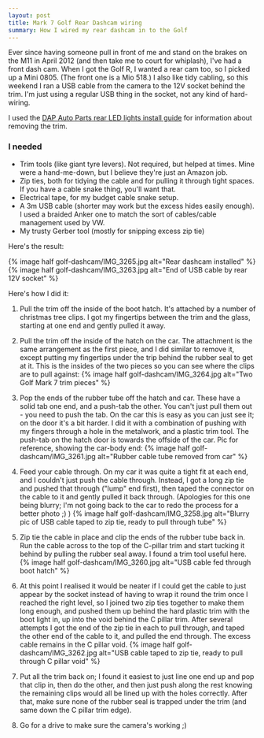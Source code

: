 ```yaml
---
layout: post
title: Mark 7 Golf Rear Dashcam wiring
summary: How I wired my rear dashcam in to the Golf
---
```

Ever since having someone pull in front of me and stand on the brakes on the M11 in April 2012 (and then take me to court for whiplash), I've had a front dash cam. When I got the Golf R, I wanted a rear cam too, so I picked up a Mini 0805. (The front one is a Mio 518.) I also like tidy cabling, so this weekend I ran a USB cable from the camera to the 12V socket behind the trim. I'm just using a regular USB thing in the socket, not any kind of hard-wiring.

I used the [DAP Auto Parts rear LED lights install guide](https://www.youtube....h?v=mnTI9je9fh0) for information about removing the trim.

### I needed

* Trim tools (like giant tyre levers). Not required, but helped at times. Mine were a hand-me-down, but I believe they're just an Amazon job.
* Zip ties, both for tidying the cable and for pulling it through tight spaces. If you have a cable snake thing, you'll want that.
* Electrical tape, for my budget cable snake setup.
* A 3m USB cable (shorter may work but the excess hides easily enough). I used a braided Anker one to match the sort of cables/cable management used by VW.
* My trusty Gerber tool (mostly for snipping excess zip tie)

Here's the result:

{% image half golf-dashcam/IMG_3265.jpg alt="Rear dashcam installed" %} {% image half golf-dashcam/IMG_3263.jpg alt="End of USB cable by rear 12V socket" %}

Here's how I did it:

1. Pull the trim off the inside of the boot hatch. It's attached by a number of christmas tree clips. I got my fingertips between the trim and the glass, starting at one end and gently pulled it away.

2. Pull the trim off the inside of the hatch on the car. The attachment is the same arrangement as the first piece, and I did similar to remove it, except putting my fingertips under the trip behind the rubber seal to get at it.
This is the insides of the two pieces so you can see where the clips are to pull against:
{% image half golf-dashcam/IMG_3264.jpg alt="Two Golf Mark 7 trim pieces" %}

3. Pop the ends of the rubber tube off the hatch and car. These have a solid tab one end, and a push-tab the other. You can't just pull them out - you need to push the tab. On the car this is easy as you can just see it; on the door it's a bit harder. I did it with a combination of pushing with my fingers through a hole in the metalwork, and a plastic trim tool. The push-tab on the hatch door is towards the offside of the car. Pic for reference, showing the car-body end:
{% image half golf-dashcam/IMG_3261.jpg alt="Rubber cable tube removed from car" %}

4. Feed your cable through. On my car it was quite a tight fit at each end, and I couldn't just push the cable through. Instead, I got a long zip tie and pushed that through ("lump" end first), then taped the connector on the cable to it and gently pulled it back through.
(Apologies for this one being blurry; I'm not going back to the car to redo the process for a better photo ;) )
{% image half golf-dashcam/IMG_3258.jpg alt="Blurry pic of USB cable taped to zip tie, ready to pull through tube" %}

5. Zip tie the cable in place and clip the ends of the rubber tube back in. Run the cable across to the top of the C-pillar trim and start tucking it behind by pulling the rubber seal away. I found a trim tool useful here.
{% image half golf-dashcam/IMG_3260.jpg alt="USB cable fed through boot hatch" %}

6. At this point I realised it would be neater if I could get the cable to just appear by the socket instead of having to wrap it round the trim once I reached the right level, so I joined two zip ties together to make them long enough, and pushed them up behind the hard plastic trim with the boot light in, up into the void behind the C pillar trim. After several attempts I got the end of the zip tie in each to pull through, and taped the other end of the cable to it, and pulled the end through. The excess cable remains in the C pillar void.
{% image half golf-dashcam/IMG_3262.jpg alt="USB cable taped to zip tie, ready to pull through C pillar void" %}

7. Put all the trim back on; I found it easiest to just line one end up and pop that clip in, then do the other, and then just push along the rest knowing the remaining clips would all be lined up with the holes correctly. After that, make sure none of the rubber seal is trapped under the trim (and same down the C pillar trim edge).

8. Go for a drive to make sure the camera's working ;)
